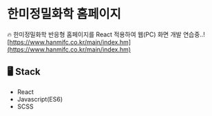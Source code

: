 # 한미정밀화학 홈페이지
🔥 한미정밀화학 반응형 홈페이지를 React 적용하여 웹(PC) 화면 개발 연습중..!  
[https://www.hanmifc.co.kr/main/index.hm](https://www.hanmifc.co.kr/main/index.hm)
  
  
## 🖥 Stack

- React
- Javascript(ES6)
- SCSS
